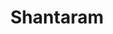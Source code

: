 ---
title: "Shantaram"
bookCover: "/assets/book-covers/shantaram.jpg"
slug: "shantaram"
bookAuthor: "Gregory David Roberts"
rating: 10
done: false
tags: []
summary: false
detailedNotes: false
amazonLink: ""
amazonAffiliateLink: ""
---